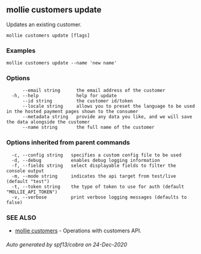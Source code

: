 ## mollie customers update

Updates an existing customer.

```
mollie customers update [flags]
```

### Examples

```
mollie customers update --name 'new name'
```

### Options

```
      --email string      the email address of the customer
  -h, --help              help for update
      --id string         the customer id/token
      --locale string     allows you to preset the language to be used in the hosted payment pages shown to the consumer
      --metadata string   provide any data you like, and we will save the data alongside the customer
      --name string       the full name of the customer
```

### Options inherited from parent commands

```
  -c, --config string   specifies a custom config file to be used
  -d, --debug           enables debug logging information
  -f, --fields string   select displayable fields to filter the console output
  -m, --mode string     indicates the api target from test/live (default "test")
  -t, --token string    the type of token to use for auth (default "MOLLIE_API_TOKEN")
  -v, --verbose         print verbose logging messages (defaults to false)
```

### SEE ALSO

* [mollie customers](mollie_customers.md)	 - Operations with customers API.

###### Auto generated by spf13/cobra on 24-Dec-2020
